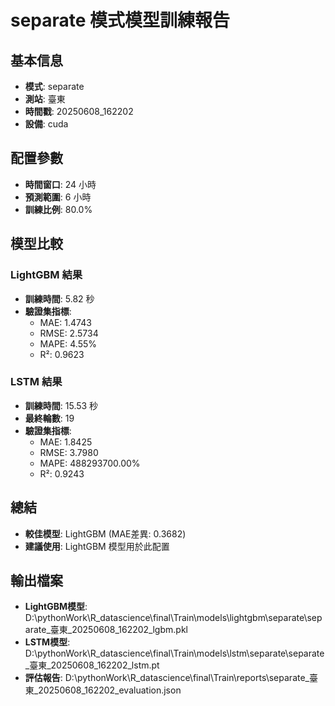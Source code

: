 
# separate 模式模型訓練報告

## 基本信息
- **模式**: separate
- **測站**: 臺東
- **時間戳**: 20250608_162202
- **設備**: cuda

## 配置參數
- **時間窗口**: 24 小時
- **預測範圍**: 6 小時
- **訓練比例**: 80.0%

## 模型比較

### LightGBM 結果

- **訓練時間**: 5.82 秒
- **驗證集指標**:
  - MAE: 1.4743
  - RMSE: 2.5734
  - MAPE: 4.55%
  - R²: 0.9623

### LSTM 結果

- **訓練時間**: 15.53 秒
- **最終輪數**: 19
- **驗證集指標**:
  - MAE: 1.8425
  - RMSE: 3.7980
  - MAPE: 488293700.00%
  - R²: 0.9243

## 總結

- **較佳模型**: LightGBM (MAE差異: 0.3682)
- **建議使用**: LightGBM 模型用於此配置


## 輸出檔案
- **LightGBM模型**: D:\pythonWork\R_datascience\final\Train\models\lightgbm\separate\separate_臺東_20250608_162202_lgbm.pkl
- **LSTM模型**: D:\pythonWork\R_datascience\final\Train\models\lstm\separate\separate_臺東_20250608_162202_lstm.pt
- **評估報告**: D:\pythonWork\R_datascience\final\Train\reports\separate_臺東_20250608_162202_evaluation.json
